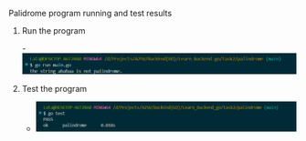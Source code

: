 Palidrome program running and test results

1. Run the program

   -![alt text](image.png)

2. Test the program

   - ![alt text](image-1.png)
